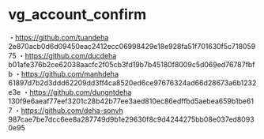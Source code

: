 # vg_account_confirm
・https://github.com/tuandeha
2e870acb0d6d09450eac2412ecc06998429e18e928fa51f701630f5c71805975
・https://github.com/ducdeha
b01afe376b2ce62038aacfc2f05cb3fd19b7b45180f8009c5d069ed76787fbfb
・https://github.com/manhdeha
61897d7b2d3ddd62209dd3ff4ca8520ed6ce97676324ad66d28673a6b1232e3e
・https://github.com/dungntdeha
130f9e6aeaf77eef3201c28b42b77ee3aed810ec86edffbd5aebea659b1be617
・https://github.com/deha-sonvh
987cae7be7dcc6ee8a287749d9b1e29630f8c9d4244275bb08e037ed80930e95
